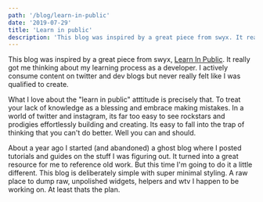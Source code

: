 ```yaml
---
path: '/blog/learn-in-public'
date: '2019-07-29'
title: 'Learn in public'
description: 'This blog was inspired by a great piece from swyx. It really got me thinking about my learning process as a developer. I actively consume content on twitter and dev blogs but never really felt like I was qualified to create.'
---
```


This blog was inspired by a great piece from swyx, [Learn In Public](https://www.swyx.io/writing/learn-in-public/). It really got me thinking about my learning process as a developer. I actively consume content on twitter and dev blogs but never really felt like I was qualified to create.

What I love about the "learn in public" atttitude is precisely that. To treat your lack of knowledge as a blessing and embrace making mistakes. In a world of twitter and instagram, its far too easy to see rockstars and prodigies effortlessly building and creating. Its easy to fall into the trap of thinking that you can't do better. Well you can and should.

About a year ago I started (and abandoned) a ghost blog where I posted tutorials and guides on the stuff I was figuring out. It turned into a great resource for me to reference old work. But this time I'm going to do it a little different. This blog is deliberately simple with super minimal styling. A raw place to dump raw, unpolished widgets, helpers and wtv I happen to be working on. At least thats the plan.
